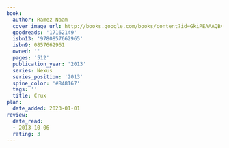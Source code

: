 ```yaml
---
book:
  author: Ramez Naam
  cover_image_url: http://books.google.com/books/content?id=GkiPEAAAQBAJ&printsec=frontcover&img=1&zoom=1&source=gbs_api
  goodreads: '17162149'
  isbn13: '9780857662965'
  isbn9: 0857662961
  owned: ''
  pages: '512'
  publication_year: '2013'
  series: Nexus
  series_position: '2013'
  spine_color: '#848167'
  tags: ''
  title: Crux
plan:
  date_added: 2023-01-01
review:
  date_read:
  - 2013-10-06
  rating: 3
---
```

